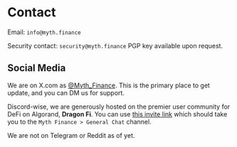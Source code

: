 # Contact

Email: `info@myth.finance`

Security contact: `security@myth.finance` PGP key available upon request.

## Social Media

We are on X.com as [@Myth_Finance](https://x.com/Myth_Finance/). This is the primary place to get update, and you can DM us for support.

Discord-wise, we are generously hosted on the premier user community for DeFi on Algorand, <strong>Dragon Fi</strong>. You can use [this invite link](https://discord.gg/M95A3TvD) which should take you to the `Myth Finance > General Chat` channel.

We are not on Telegram or Reddit as of yet.
